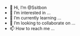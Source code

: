 - 👋 Hi, I’m @Ssitbon
- 👀 I’m interested in ...
- 🌱 I’m currently learning ...
- 💞️ I’m looking to collaborate on ...
- 📫 How to reach me ...

<!---
Ssitbon/Ssitbon is a ✨ special ✨ repository because its `README.md` (this file) appears on your GitHub profile.
You can click the Preview link to take a look at your changes.
--->
